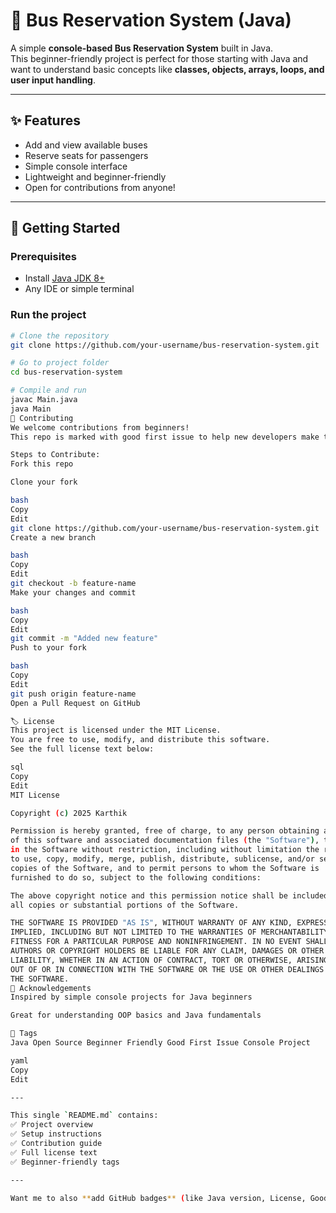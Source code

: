 # 🚌 Bus Reservation System (Java)

A simple **console-based Bus Reservation System** built in Java.  
This beginner-friendly project is perfect for those starting with Java and want to understand basic concepts like **classes, objects, arrays, loops, and user input handling**.  

---

## ✨ Features
- Add and view available buses  
- Reserve seats for passengers  
- Simple console interface  
- Lightweight and beginner-friendly  
- Open for contributions from anyone!

---

## 🚀 Getting Started

### Prerequisites
- Install [Java JDK 8+](https://www.oracle.com/java/technologies/javase-downloads.html)
- Any IDE or simple terminal

### Run the project
```bash
# Clone the repository
git clone https://github.com/your-username/bus-reservation-system.git

# Go to project folder
cd bus-reservation-system

# Compile and run
javac Main.java
java Main
🤝 Contributing
We welcome contributions from beginners!
This repo is marked with good first issue to help new developers make their first pull request.

Steps to Contribute:
Fork this repo

Clone your fork

bash
Copy
Edit
git clone https://github.com/your-username/bus-reservation-system.git
Create a new branch

bash
Copy
Edit
git checkout -b feature-name
Make your changes and commit

bash
Copy
Edit
git commit -m "Added new feature"
Push to your fork

bash
Copy
Edit
git push origin feature-name
Open a Pull Request on GitHub

🏷️ License
This project is licensed under the MIT License.
You are free to use, modify, and distribute this software.
See the full license text below:

sql
Copy
Edit
MIT License

Copyright (c) 2025 Karthik

Permission is hereby granted, free of charge, to any person obtaining a copy
of this software and associated documentation files (the "Software"), to deal
in the Software without restriction, including without limitation the rights
to use, copy, modify, merge, publish, distribute, sublicense, and/or sell
copies of the Software, and to permit persons to whom the Software is
furnished to do so, subject to the following conditions:

The above copyright notice and this permission notice shall be included in
all copies or substantial portions of the Software.

THE SOFTWARE IS PROVIDED "AS IS", WITHOUT WARRANTY OF ANY KIND, EXPRESS OR
IMPLIED, INCLUDING BUT NOT LIMITED TO THE WARRANTIES OF MERCHANTABILITY,
FITNESS FOR A PARTICULAR PURPOSE AND NONINFRINGEMENT. IN NO EVENT SHALL THE
AUTHORS OR COPYRIGHT HOLDERS BE LIABLE FOR ANY CLAIM, DAMAGES OR OTHER
LIABILITY, WHETHER IN AN ACTION OF CONTRACT, TORT OR OTHERWISE, ARISING FROM,
OUT OF OR IN CONNECTION WITH THE SOFTWARE OR THE USE OR OTHER DEALINGS IN
THE SOFTWARE.
🏁 Acknowledgements
Inspired by simple console projects for Java beginners

Great for understanding OOP basics and Java fundamentals

📌 Tags
Java Open Source Beginner Friendly Good First Issue Console Project

yaml
Copy
Edit

---

This single `README.md` contains:  
✅ Project overview  
✅ Setup instructions  
✅ Contribution guide  
✅ Full license text  
✅ Beginner-friendly tags  

---

Want me to also **add GitHub badges** (like Java version, License, Good First Issue) to make it look more professional?